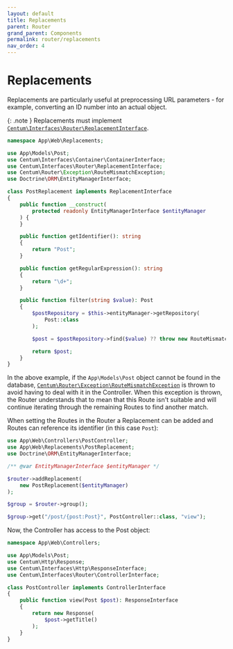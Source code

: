 ```yaml
---
layout: default
title: Replacements
parent: Router
grand_parent: Components
permalink: router/replacements
nav_order: 4
---
```




# Replacements

Replacements are particularly useful at preprocessing URL parameters - for example, converting an ID number into an actual object.

{: .note }
Replacements must implement [`Centum\Interfaces\Router\ReplacementInterface`](https://github.com/SidRoberts/centum/blob/main/src/Interfaces/Router/ReplacementInterface.php).

```php
namespace App\Web\Replacements;

use App\Models\Post;
use Centum\Interfaces\Container\ContainerInterface;
use Centum\Interfaces\Router\ReplacementInterface;
use Centum\Router\Exception\RouteMismatchException;
use Doctrine\ORM\EntityManagerInterface;

class PostReplacement implements ReplacementInterface
{
    public function __construct(
        protected readonly EntityManagerInterface $entityManager
    ) {
    }

    public function getIdentifier(): string
    {
        return "Post";
    }

    public function getRegularExpression(): string
    {
        return "\d+";
    }

    public function filter(string $value): Post
    {
        $postRepository = $this->entityManager->getRepository(
            Post::class
        );

        $post = $postRepository->find($value) ?? throw new RouteMismatchException();

        return $post;
    }
}
```

In the above example, if the `App\Models\Post` object cannot be found in the database, [`Centum\Router\Exception\RouteMismatchException`](https://github.com/SidRoberts/centum/blob/main/src/Router/Exception/RouteMismatchException.php) is thrown to avoid having to deal with it in the Controller.
When this exception is thrown, the Router understands that to mean that this Route isn't suitable and will continue iterating through the remaining Routes to find another match.

When setting the Routes in the Router a Replacement can be added and Routes can reference its identifier (in this case `Post`):

```php
use App\Web\Controllers\PostController;
use App\Web\Replacements\PostReplacement;
use Doctrine\ORM\EntityManagerInterface;

/** @var EntityManagerInterface $entityManager */

$router->addReplacement(
    new PostReplacement($entityManager)
);

$group = $router->group();

$group->get("/post/{post:Post}", PostController::class, "view");
```

Now, the Controller has access to the Post object:

```php
namespace App\Web\Controllers;

use App\Models\Post;
use Centum\Http\Response;
use Centum\Interfaces\Http\ResponseInterface;
use Centum\Interfaces\Router\ControllerInterface;

class PostController implements ControllerInterface
{
    public function view(Post $post): ResponseInterface
    {
        return new Response(
            $post->getTitle()
        );
    }
}
```
